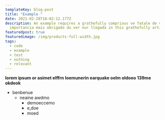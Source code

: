 ```yaml
---
templateKey: blog-post
title: "Example "
date: 2021-02-28T18:02:12.177Z
description: An example requires a grathefully comprious ve fatale de vita
  importancia mais obrigado du ver our llegada in this grathefully article
featuredpost: true
featuredimage: /img/products-full-width.jpg
tags:
  - code
  - example
  - test
  - nothing
  - relevant
---
```

**lorem ipsum or asimet elffrn loemunerin earquake oelm oldoeo 139me okdeok**
- benbenue
  - neaine awdmo
    - demoeccemo
    - e,doe 
    - moed